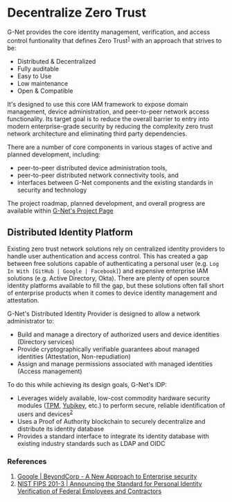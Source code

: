 # Decentralize Zero Trust

G-Net provides the core identity management, verification, and access control funtionality that defines Zero Trust<sup>[1](https://storage.googleapis.com/pub-tools-public-publication-data/pdf/43231.pdf)</sup> with an approach that strives to be:

* Distributed & Decentralized
* Fully auditable
* Easy to Use
* Low maintenance
* Open & Compatible

It's designed to use this core IAM framework to expose domain management, device administration, and peer-to-peer network access functionality. Its target goal is to reduce the overall barrier to entry into modern enterprise-grade security by reducing the complexity zero trust network architecture and eliminating third party dependencies.

There are a number of core components in various stages of active and planned development, including:

* peer-to-peer distributed device administration tools,
* peer-to-peer distributed network connectivity tools, and
* interfaces between G-Net components and the existing standards in security and technology

The project roadmap, planned development, and overall progress are available within [G-Net's Project Page](https://github.com/users/jmg292/projects/1)


## Distributed Identity Platform

Existing zero trust network solutions rely on centralized identity providers to handle user authentication and access control. This has created a gap between free solutions capable of authenticating a personal user (e.g. `Log In With [GitHub | Google | Facebook]`) and expensive enterprise IAM solutions (e.g. Active Directory, Okta).  There are plenty of open source identity platforms available to fill the gap, but these solutions often fall short of enterprise products when it comes to device identity management and attestation.

G-Net's Distributed Identity Provider is designed to allow a network administrator to:

* Build and manage a directory of authorized users and device identities (Directory services)
* Provide cryptographically verifiable guarantees about managed identities (Attestation, Non-repudiation)
* Assign and manage permissions associated with managed identities (Access management)

To do this while achieving its design goals, G-Net's IDP:

* Leverages widely available, low-cost commodity hardware security modules ([TPM](https://trustedcomputinggroup.org/resource/tpm-library-specification/), [Yubikey](https://www.yubico.com/), etc.) to perform secure, reliable identification of users and devices<sup>[2](https://nvlpubs.nist.gov/nistpubs/FIPS/NIST.FIPS.201-3.pdf)</sup>
* Uses a Proof of Authority blockchain to securely decentralize and distribute its identity database
* Provides a standard interface to integrate its identity database with existing industry standards such as LDAP and OIDC

### References

1. [Google | BeyondCorp - A New Approach to Enterprise security](https://storage.googleapis.com/pub-tools-public-publication-data/pdf/43231.pdf)
1. [NIST FIPS 201-3 | Announcing the Standard for Personal Identity Verification of Federal Employees and Contractors](https://nvlpubs.nist.gov/nistpubs/FIPS/NIST.FIPS.201-3.pdf)
